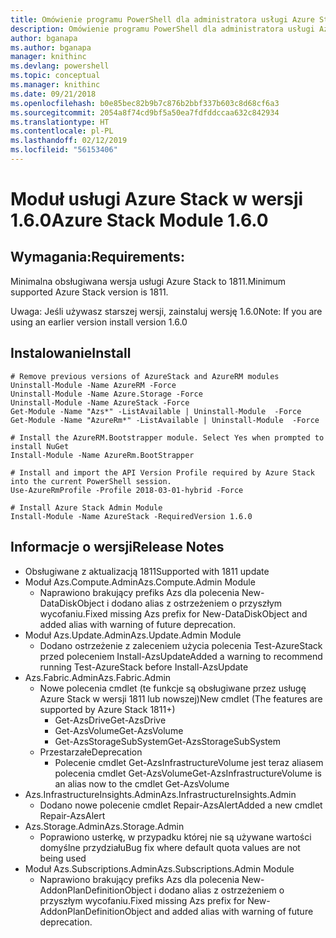 ```yaml
---
title: Omówienie programu PowerShell dla administratora usługi Azure Stack | Microsoft Docs
description: Omówienie programu PowerShell dla administratora usługi Azure Stack z instrukcjami dotyczącymi instalacji i konfiguracji.
author: bganapa
ms.author: bganapa
manager: knithinc
ms.devlang: powershell
ms.topic: conceptual
ms.manager: knithinc
ms.date: 09/21/2018
ms.openlocfilehash: b0e85bec82b9b7c876b2bbf337b603c8d68cf6a3
ms.sourcegitcommit: 2054a8f74cd9bf5a50ea7fdfddccaa632c842934
ms.translationtype: HT
ms.contentlocale: pl-PL
ms.lasthandoff: 02/12/2019
ms.locfileid: "56153406"
---
```

# <a name="azure-stack-module-160"></a><span data-ttu-id="ebbe3-103">Moduł usługi Azure Stack w wersji 1.6.0</span><span class="sxs-lookup"><span data-stu-id="ebbe3-103">Azure Stack Module 1.6.0</span></span>

## <a name="requirements"></a><span data-ttu-id="ebbe3-104">Wymagania:</span><span class="sxs-lookup"><span data-stu-id="ebbe3-104">Requirements:</span></span>
<span data-ttu-id="ebbe3-105">Minimalna obsługiwana wersja usługi Azure Stack to 1811.</span><span class="sxs-lookup"><span data-stu-id="ebbe3-105">Minimum supported Azure Stack version is 1811.</span></span>

<span data-ttu-id="ebbe3-106">Uwaga: Jeśli używasz starszej wersji, zainstaluj wersję 1.6.0</span><span class="sxs-lookup"><span data-stu-id="ebbe3-106">Note: If you are using an earlier version install version 1.6.0</span></span>

## <a name="install"></a><span data-ttu-id="ebbe3-107">Instalowanie</span><span class="sxs-lookup"><span data-stu-id="ebbe3-107">Install</span></span>
```
# Remove previous versions of AzureStack and AzureRM modules
Uninstall-Module -Name AzureRM -Force
Uninstall-Module -Name Azure.Storage -Force
Uninstall-Module -Name AzureStack -Force
Get-Module -Name "Azs*" -ListAvailable | Uninstall-Module  -Force 
Get-Module -Name "AzureRm*" -ListAvailable | Uninstall-Module  -Force

# Install the AzureRM.Bootstrapper module. Select Yes when prompted to install NuGet
Install-Module -Name AzureRm.BootStrapper

# Install and import the API Version Profile required by Azure Stack into the current PowerShell session.
Use-AzureRmProfile -Profile 2018-03-01-hybrid -Force

# Install Azure Stack Admin Module
Install-Module -Name AzureStack -RequiredVersion 1.6.0
```

## <a name="release-notes"></a><span data-ttu-id="ebbe3-108">Informacje o wersji</span><span class="sxs-lookup"><span data-stu-id="ebbe3-108">Release Notes</span></span>
* <span data-ttu-id="ebbe3-109">Obsługiwane z aktualizacją 1811</span><span class="sxs-lookup"><span data-stu-id="ebbe3-109">Supported with 1811 update</span></span>
* <span data-ttu-id="ebbe3-110">Moduł Azs.Compute.Admin</span><span class="sxs-lookup"><span data-stu-id="ebbe3-110">Azs.Compute.Admin Module</span></span>
    * <span data-ttu-id="ebbe3-111">Naprawiono brakujący prefiks Azs dla polecenia New-DataDiskObject i dodano alias z ostrzeżeniem o przyszłym wycofaniu.</span><span class="sxs-lookup"><span data-stu-id="ebbe3-111">Fixed missing Azs prefix for New-DataDiskObject and added alias with warning of future deprecation.</span></span>
* <span data-ttu-id="ebbe3-112">Moduł Azs.Update.Admin</span><span class="sxs-lookup"><span data-stu-id="ebbe3-112">Azs.Update.Admin Module</span></span>
    * <span data-ttu-id="ebbe3-113">Dodano ostrzeżenie z zaleceniem użycia polecenia Test-AzureStack przed poleceniem Install-AzsUpdate</span><span class="sxs-lookup"><span data-stu-id="ebbe3-113">Added a warning to recommend running Test-AzureStack before Install-AzsUpdate</span></span>
* <span data-ttu-id="ebbe3-114">Azs.Fabric.Admin</span><span class="sxs-lookup"><span data-stu-id="ebbe3-114">Azs.Fabric.Admin</span></span>
    * <span data-ttu-id="ebbe3-115">Nowe polecenia cmdlet (te funkcje są obsługiwane przez usługę Azure Stack w wersji 1811 lub nowszej)</span><span class="sxs-lookup"><span data-stu-id="ebbe3-115">New cmdlet (The features are supported by Azure Stack 1811+)</span></span>
        * <span data-ttu-id="ebbe3-116">Get-AzsDrive</span><span class="sxs-lookup"><span data-stu-id="ebbe3-116">Get-AzsDrive</span></span>
        * <span data-ttu-id="ebbe3-117">Get-AzsVolume</span><span class="sxs-lookup"><span data-stu-id="ebbe3-117">Get-AzsVolume</span></span>
        * <span data-ttu-id="ebbe3-118">Get-AzsStorageSubSystem</span><span class="sxs-lookup"><span data-stu-id="ebbe3-118">Get-AzsStorageSubSystem</span></span>
    * <span data-ttu-id="ebbe3-119">Przestarzałe</span><span class="sxs-lookup"><span data-stu-id="ebbe3-119">Deprecation</span></span>
        * <span data-ttu-id="ebbe3-120">Polecenie cmdlet Get-AzsInfrastructureVolume jest teraz aliasem polecenia cmdlet Get-AzsVolume</span><span class="sxs-lookup"><span data-stu-id="ebbe3-120">Get-AzsInfrastructureVolume is an alias now to the cmdlet Get-AzsVolume</span></span>
* <span data-ttu-id="ebbe3-121">Azs.InfrastructureInsights.Admin</span><span class="sxs-lookup"><span data-stu-id="ebbe3-121">Azs.InfrastructureInsights.Admin</span></span>
    *  <span data-ttu-id="ebbe3-122">Dodano nowe polecenie cmdlet Repair-AzsAlert</span><span class="sxs-lookup"><span data-stu-id="ebbe3-122">Added a new cmdlet Repair-AzsAlert</span></span>
* <span data-ttu-id="ebbe3-123">Azs.Storage.Admin</span><span class="sxs-lookup"><span data-stu-id="ebbe3-123">Azs.Storage.Admin</span></span>
    * <span data-ttu-id="ebbe3-124">Poprawiono usterkę, w przypadku której nie są używane wartości domyślne przydziału</span><span class="sxs-lookup"><span data-stu-id="ebbe3-124">Bug fix where default quota values are not being used</span></span>
* <span data-ttu-id="ebbe3-125">Moduł Azs.Subscriptions.Admin</span><span class="sxs-lookup"><span data-stu-id="ebbe3-125">Azs.Subscriptions.Admin Module</span></span>
    * <span data-ttu-id="ebbe3-126">Naprawiono brakujący prefiks Azs dla polecenia New-AddonPlanDefinitionObject i dodano alias z ostrzeżeniem o przyszłym wycofaniu.</span><span class="sxs-lookup"><span data-stu-id="ebbe3-126">Fixed missing Azs prefix for New-AddonPlanDefinitionObject and added alias with warning of future deprecation.</span></span>
